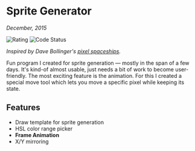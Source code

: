 # Sprite Generator
_December, 2015_

![Rating](https://img.shields.io/badge/rating-%E2%98%85%E2%98%85%E2%98%86%E2%98%86%E2%98%86-eecc33.svg)
![Code Status](https://img.shields.io/badge/code-spaghetti-ff0066.svg)

_Inspired by Dave Bollinger's [pixel spaceships](http://davebollinger.org/works/pixelspaceships/)._

Fun program I created for sprite generation — mostly in the span of a few days. It's kind-of almost usable, just needs a bit of work to become user-friendly. The most exciting feature is the animation. For this I created a special move tool which lets you move a specific pixel while keeping its state.

## Features
- Draw template for sprite generation
- HSL color range picker
- **Frame Animation**
- X/Y mirroring
